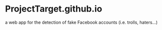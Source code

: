 # ProjectTarget.github.io
a web app for the detection of fake Facebook accounts (i.e. trolls, haters...)
